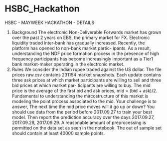 # HSBC_Hackathon

HSBC - MAYWEEK HACKATHON - DETAILS
1. Background
The electronic Non-Deliverable Forwards market has grown over the past 2 years on EBS, the primary market for FX. Electronic liquidity traded inter-bank has gradually increased. Recently, the platform has opened to non-bank market partic- ipants. As a result, understanding the NDF price formation process in the presence of high frequency participants has become increasingly important as a Tier1 bank market-maker operating in the electronic market.
2. Rules
We consider the Indian rupee traded against the US dollar. The file prices raw.csv contains 231154 market snapshots. Each update contains three ask prices at which market participants are willing to sell and three bid prices at which market par- ticipants are willing to buy. The mid price is the average of the first bid and ask prices, mid = (bid + ask)/2. Fundamental to understanding the mircostructure of this market is modeling the point process associated to the mid. Your challenge is to answer,
The next time the mid price moves will it go up or down?
You should use data from the period before 2017.09.27 to train your best model. Then report the prediction accuracy over the days 2017.09.27, 2017.09.28, 2017.09.29. A reasonable amount of preprocessing is permitted on the data set as seen in the notebook. The out of sample set should contain at least 40000 sample points.
